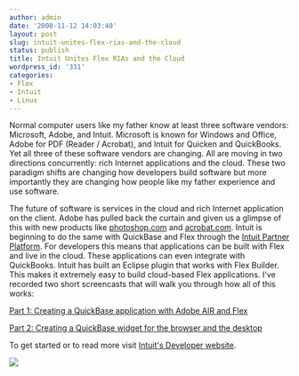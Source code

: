```yaml
---
author: admin
date: '2008-11-12 14:03:40'
layout: post
slug: intuit-unites-flex-rias-and-the-cloud
status: publish
title: Intuit Unites Flex RIAs and the Cloud
wordpress_id: '331'
categories:
- Flex
- Intuit
- Linux
---
```


Normal computer users like my father know at least three software vendors:
Microsoft, Adobe, and Intuit. Microsoft is known for Windows and Office, Adobe
for PDF (Reader / Acrobat), and Intuit for Quicken and QuickBooks. Yet all
three of these software vendors are changing. All are moving in two directions
concurrently: rich Internet applications and the cloud. These two paradigm
shifts are changing how developers build software but more importantly they
are changing how people like my father experience and use software.

The future of software is services in the cloud and rich Internet application
on the client. Adobe has pulled back the curtain and given us a glimpse of
this with new products like [photoshop.com](http://www.photoshop.com) and
[acrobat.com](http://www.acrobat.com). Intuit is beginning to do the same with
QuickBase and Flex through the [Intuit Partner
Platform](http://developer.intuit.com/ipp). For developers this means that
applications can be built with Flex and live in the cloud. These applications
can even integrate with QuickBooks. Intuit has built an Eclipse plugin that
works with Flex Builder. This makes it extremely easy to build cloud-based
Flex applications. I've recorded two short screencasts that will walk you
through how all of this works:

[Part 1: Creating a QuickBase application with Adobe AIR and
Flex](/videos/intuit_quickbase_and_flex_part1.html)

[Part 2: Creating a QuickBase widget for the browser and the
desktop](/videos/intuit_quickbase_and_flex_part2.html)

To get started or to read more visit [Intuit's Developer
website](http://developer.intuit.com/).

![](/wordpress/wp-content/uploads/2008/11/quickbase_flex.jpg)

